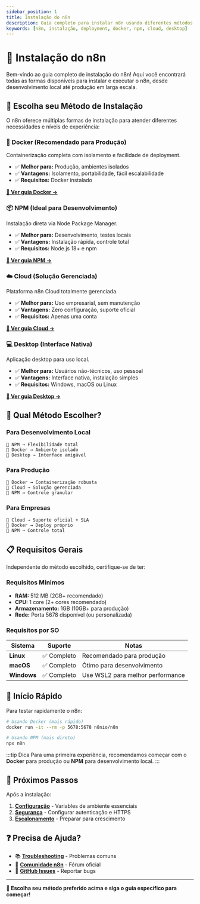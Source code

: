 ```yaml
---
sidebar_position: 1
title: Instalação do n8n
description: Guia completo para instalar n8n usando diferentes métodos
keywords: [n8n, instalação, deployment, docker, npm, cloud, desktop]
---
```


# 🔧 Instalação do n8n

Bem-vindo ao guia completo de instalação do n8n! Aqui você encontrará todas as formas disponíveis para instalar e executar o n8n, desde desenvolvimento local até produção em larga escala.

## 🎯 Escolha seu Método de Instalação

O n8n oferece múltiplas formas de instalação para atender diferentes necessidades e níveis de experiência:

### 🐳 Docker (Recomendado para Produção)
Containerização completa com isolamento e facilidade de deployment.
- ✅ **Melhor para:** Produção, ambientes isolados
- ✅ **Vantagens:** Isolamento, portabilidade, fácil escalabilidade
- ✅ **Requisitos:** Docker instalado

**[📖 Ver guia Docker →](./instalacao/docker)**

### 📦 NPM (Ideal para Desenvolvimento)
Instalação direta via Node Package Manager.
- ✅ **Melhor para:** Desenvolvimento, testes locais
- ✅ **Vantagens:** Instalação rápida, controle total
- ✅ **Requisitos:** Node.js 18+ e npm

**[📖 Ver guia NPM →](./instalacao/npm)**

### ☁️ Cloud (Solução Gerenciada)
Plataforma n8n Cloud totalmente gerenciada.
- ✅ **Melhor para:** Uso empresarial, sem manutenção
- ✅ **Vantagens:** Zero configuração, suporte oficial
- ✅ **Requisitos:** Apenas uma conta

**[📖 Ver guia Cloud →](./instalacao/cloud)**

### 💻 Desktop (Interface Nativa)
Aplicação desktop para uso local.
- ✅ **Melhor para:** Usuários não-técnicos, uso pessoal
- ✅ **Vantagens:** Interface nativa, instalação simples
- ✅ **Requisitos:** Windows, macOS ou Linux

**[📖 Ver guia Desktop →](./instalacao/desktop)**

## 🤔 Qual Método Escolher?

### Para Desenvolvimento Local
```
🥇 NPM → Flexibilidade total
🥈 Docker → Ambiente isolado
🥉 Desktop → Interface amigável
```

### Para Produção
```
🥇 Docker → Containerização robusta
🥈 Cloud → Solução gerenciada
🥉 NPM → Controle granular
```

### Para Empresas
```
🥇 Cloud → Suporte oficial + SLA
🥈 Docker → Deploy próprio
🥉 NPM → Controle total
```

## 📋 Requisitos Gerais

Independente do método escolhido, certifique-se de ter:

### Requisitos Mínimos
- **RAM:** 512 MB (2GB+ recomendado)
- **CPU:** 1 core (2+ cores recomendado)
- **Armazenamento:** 1GB (10GB+ para produção)
- **Rede:** Porta 5678 disponível (ou personalizada)

### Requisitos por SO
| Sistema | Suporte | Notas |
|---------|---------|-------|
| **Linux** | ✅ Completo | Recomendado para produção |
| **macOS** | ✅ Completo | Ótimo para desenvolvimento |
| **Windows** | ✅ Completo | Use WSL2 para melhor performance |

## 🚀 Início Rápido

Para testar rapidamente o n8n:

```bash
# Usando Docker (mais rápido)
docker run -it --rm -p 5678:5678 n8nio/n8n

# Usando NPM (mais direto)
npx n8n
```

:::tip Dica
Para uma primeira experiência, recomendamos começar com o **Docker** para produção ou **NPM** para desenvolvimento local.
:::

## 🔗 Próximos Passos

Após a instalação:

1. **[Configuração](./configuracao/variaveis-ambiente)** - Variables de ambiente essenciais
2. **[Segurança](./seguranca/autenticacao)** - Configurar autenticação e HTTPS
3. **[Escalonamento](./escalonamento/clustering)** - Preparar para crescimento

## ❓ Precisa de Ajuda?

- 📚 **[Troubleshooting](../../referencia/troubleshooting)** - Problemas comuns
- 💬 **[Comunidade n8n](https://community.n8n.io)** - Fórum oficial
- 🐛 **[GitHub Issues](https://github.com/n8n-io/n8n/issues)** - Reportar bugs

---

**🎯 Escolha seu método preferido acima e siga o guia específico para começar!** 